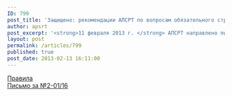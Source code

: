```yaml
---
ID: 799
post_title: 'Защищено: рекомендации АПСРТ по вопросам обязательного страхования'
author: apsrt
post_excerpt: '<strong>11 февраля 2013 г. </strong> АПСРТ направлено письмо организациям – членам ассоциации  за N 2-01/28 с информацией и  рекомендациями, в связи с введением с навигации 2013 г. обязательного страхования гражданской ответственности судовладельца и обязательного страхования перевозчика перед пассажирами.'
layout: post
permalink: /articles/799
published: true
post_date: 2013-02-13 16:11:00
---
```

<a href="http://www.apsrt.ru/docs/ps12.doc"><span style="text-decoration:underline;">Правила</span></a><br />
 <a href="http://www.apsrt.ru/docs/ps11.doc"><span style="text-decoration:underline;">Письмо за №2-01/16</span></a>